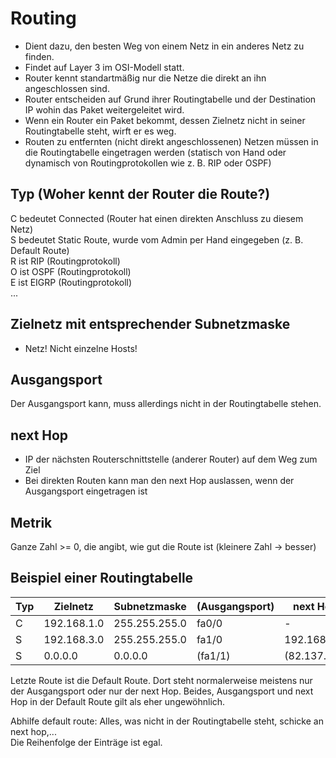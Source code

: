 # Routing

- Dient dazu, den besten Weg von einem Netz in ein anderes Netz zu finden.
- Findet auf Layer 3 im OSI-Modell statt.
- Router kennt standartmäßig nur die Netze die direkt an ihn angeschlossen sind.
- Router entscheiden auf Grund ihrer Routingtabelle und der Destination IP wohin das Paket weitergeleitet wird.
- Wenn ein Router ein Paket bekommt, dessen Zielnetz nicht in seiner Routingtabelle steht, wirft er es weg.
- Routen zu entfernten (nicht direkt angeschlossenen) Netzen müssen in die Routingtabelle eingetragen werden (statisch von Hand oder dynamisch von Routingprotokollen wie z. B. RIP oder OSPF)

## Typ (Woher kennt der Router die Route?)

C bedeutet Connected (Router hat einen direkten Anschluss zu diesem Netz)  
S bedeutet Static Route, wurde vom Admin per Hand eingegeben (z. B. Default Route)  
R ist RIP (Routingprotokoll)  
O ist OSPF (Routingprotokoll)  
E ist EIGRP (Routingprotokoll)  
...

## Zielnetz mit entsprechender Subnetzmaske

- Netz! Nicht einzelne Hosts!

## Ausgangsport

Der Ausgangsport kann, muss allerdings nicht in der Routingtabelle stehen.

## next Hop

- IP der nächsten Routerschnittstelle (anderer Router) auf dem Weg zum Ziel
- Bei direkten Routen kann man den next Hop auslassen, wenn der Ausgangsport eingetragen ist

## Metrik

Ganze Zahl >= 0, die angibt, wie gut die Route ist (kleinere Zahl -> besser)

## Beispiel einer Routingtabelle

| Typ | Zielnetz    | Subnetzmaske  | (Ausgangsport) | next Hop     | Metrik |
| --- | ----------- | ------------- | -------------- | ------------ | ------ |
| C   | 192.168.1.0 | 255.255.255.0 | fa0/0          | -            | 0      |
| S   | 192.168.3.0 | 255.255.255.0 | fa1/0          | 192.168.2.2  | 1      |
| S   | 0.0.0.0     | 0.0.0.0       | (fa1/1)        | (82.137.5.9) | 1      |

Letzte Route ist die Default Route. Dort steht normalerweise meistens nur der Ausgangsport oder nur der next Hop. Beides, Ausgangsport und next Hop in der Default Route gilt als eher ungewöhnlich.

Abhilfe default route: Alles, was nicht in der Routingtabelle steht, schicke an next hop,...  
Die Reihenfolge der Einträge ist egal.
